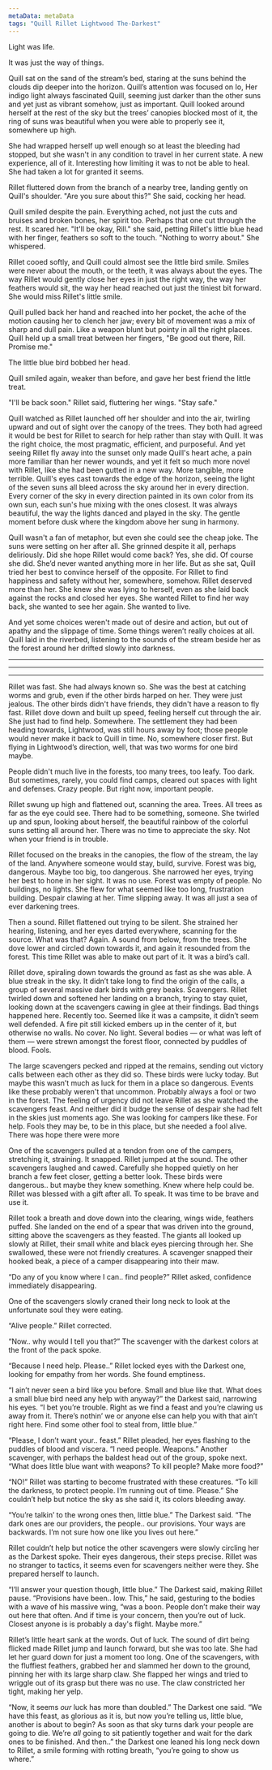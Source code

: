 ```yaml
---
metaData: metaData
tags: "Quill Rillet Lightwood The-Darkest"
---
```


Light was life.

It was just the way of things.

Quill sat on the sand of the stream’s bed, staring at the suns behind the clouds dip deeper into the horizon. Quill’s attention was focused on Io, Her indigo light always fascinated Quill, seeming just darker than the other suns and yet just as vibrant somehow, just as important. Quill looked around herself at the rest of the sky but the trees’ canopies blocked most of it, the ring of suns was beautiful when you were able to properly see it, somewhere up high.

She had wrapped herself up well enough so at least the bleeding had stopped, but she wasn't in any condition to travel in her current state. A new experience, all of it. Interesting how limiting it was to not be able to heal. She had taken a lot for granted it seems.

Rillet fluttered down from the branch of a nearby tree, landing gently on Quill's shoulder. "Are you sure about this?" She said, cocking her head.

Quill smiled despite the pain. Everything ached, not just the cuts and bruises and broken bones, her spirit too. Perhaps that one cut through the rest. It scared her. "It'll be okay, Rill." she said, petting Rillet's little blue head with her finger, feathers so soft to the touch. "Nothing to worry about." She whispered.

Rillet cooed softly, and Quill could almost see the little bird smile. Smiles were never about the mouth, or the teeth, it was always about the eyes. The way Rillet would gently close her eyes in just the right way, the way her feathers would sit, the way her head reached out just the tiniest bit forward. She would miss Rillet's little smile.

Quill pulled back her hand and reached into her pocket, the ache of the motion causing her to clench her jaw; every bit of movement was a mix of sharp and dull pain. Like a weapon blunt but pointy in all the right places. Quill held up a small treat between her fingers, "Be good out there, Rill. Promise me."

The little blue bird bobbed her head.

Quill smiled again, weaker than before, and gave her best friend the little treat.

"I'll be back soon." Rillet said, fluttering her wings. "Stay safe."

Quill watched as Rillet launched off her shoulder and into the air, twirling upward and out of sight over the canopy of the trees. They both had agreed it would be best for Rillet to search for help rather than stay with Quill. It was the right choice, the most pragmatic, efficient, and purposeful. And yet seeing Rillet fly away into the sunset only made Quill's heart ache, a pain more familiar than her newer wounds, and yet it felt so much more novel with Rillet, like she had been gutted in a new way. More tangible, more terrible. Quill's eyes cast towards the edge of the horizon, seeing the light of the seven suns all bleed across the sky around her in every direction. Every corner of the sky in every direction painted in its own color from its own sun, each sun's hue mixing with the ones closest. It was always beautiful, the way the lights danced and played in the sky. The gentle moment before dusk where the kingdom above her sung in harmony.

Quill wasn't a fan of metaphor, but even she could see the cheap joke. The suns were setting on her after all. She grinned despite it all, perhaps deliriously. Did she hope Rillet would come back? Yes, she did. Of course she did. She’d never wanted anything more in her life. But as she sat, Quill tried her best to convince herself of the opposite. For Rillet to find happiness and safety without her, somewhere, somehow. Rillet deserved more than her. She knew she was lying to herself, even as she laid back against the rocks and closed her eyes. She wanted Rillet to find her way back, she wanted to see her again. She wanted to live.

And yet some choices weren't made out of desire and action, but out of apathy and the slippage of time. Some things weren’t really choices at all. Quill laid in the riverbed, listening to the sounds of the stream beside her as the forest around her drifted slowly into darkness.



***
***
***



Rillet was fast. She had always known so. She was the best at catching worms and grub, even if the other birds harped on her. They were just jealous. The other birds didn't have friends, they didn't have a reason to fly fast. Rillet dove down and built up speed, feeling herself cut through the air. She just had to find help. Somewhere. The settlement they had been heading towards, Lightwood, was still hours away by foot; those people would never make it back to Quill in time. No, somewhere closer first. But flying in Lightwood’s direction, well, that was two worms for one bird maybe.

People didn't much live in the forests, too many trees, too leafy. Too dark. But sometimes, rarely, you could find camps, cleared out spaces with light and defenses. Crazy people. But right now, important people.

Rillet swung up high and flattened out, scanning the area. Trees. All trees as far as the eye could see. There had to be something, someone. She twirled up and spun, looking about herself, the beautiful rainbow of the colorful suns setting all around her. There was no time to appreciate the sky. Not when your friend is in trouble.

Rillet focused on the breaks in the canopies, the flow of the stream, the lay of the land. Anywhere someone would stay, build, survive. Forest was big, dangerous. Maybe too big, too dangerous. She narrowed her eyes, trying her best to hone in her sight. It was no use. Forest was empty of people. No buildings, no lights. She flew for what seemed like too long, frustration building. Despair clawing at her. Time slipping away. It was all just a sea of ever darkening trees.

Then a sound. Rillet flattened out trying to be silent. She strained her hearing, listening, and her eyes darted everywhere, scanning for the source. What was that? Again. A sound from below, from the trees. She dove lower and circled down towards it, and again it resounded from the forest. This time Rillet was able to make out part of it. It was a bird’s call.

Rillet dove, spiraling down towards the ground as fast as she was able. A blue streak in the sky. It didn’t take long to find the origin of the calls, a group of several massive dark birds with grey beaks. Scavengers. Rillet twirled down and softened her landing on a branch, trying to stay quiet, looking down at the scavengers cawing in glee at their findings. Bad things happened here. Recently too. Seemed like it was a campsite, it didn’t seem well defended. A fire pit still kicked embers up in the center of it, but otherwise no walls. No cover. No light. Several bodies — or what was left of them — were strewn amongst the forest floor, connected by puddles of blood. Fools.

The large scavengers pecked and ripped at the remains, sending out victory calls between each other as they did so. These birds were lucky today. But maybe this wasn’t much as luck for them in a place so dangerous. Events like these probably weren't that uncommon. Probably always a fool or two in the forest. The feeling of urgency did not leave Rillet as she watched the scavengers feast. And neither did it budge the sense of despair she had felt in the skies just moments ago. She was looking for campers like these. For help. Fools they may be, to be in this place, but she needed a fool alive. There was hope there were more

One of the scavengers pulled at a tendon from one of the campers, stretching it, straining. It snapped. Rillet jumped at the sound. The other scavengers laughed and cawed. Carefully she hopped quietly on her branch a few feet closer, getting a better look. These birds were dangerous.. but maybe they knew something. Knew where help could be. Rillet was blessed with a gift after all. To speak. It was time to be brave and use it.

Rillet took a breath and dove down into the clearing, wings wide, feathers puffed. She landed on the end of a spear that was driven into the ground, sitting above the scavengers as they feasted. The giants all looked up slowly at Rillet, their small white and black eyes piercing through her. She swallowed, these were not friendly creatures. A scavenger snapped their hooked beak, a piece of a camper disappearing into their maw.

“Do any of you know where I can.. find people?” Rillet asked, confidence immediately disappearing.

One of the scavengers slowly craned their long neck to look at the unfortunate soul they were eating.

“Alive people.” Rillet corrected.

“Now.. why would I tell you that?” The scavenger with the darkest colors at the front of the pack spoke.

“Because I need help. Please..” Rillet locked eyes with the Darkest one, looking for empathy from her words. She found emptiness.

“I ain’t never seen a bird like you before. Small and blue like that. What does a small blue bird need any help with anyway?” the Darkest said, narrowing his eyes. “I bet you’re trouble. Right as we find a feast and you’re clawing us away from it. There’s nothin’ we or anyone else can help you with that ain’t right here. Find some other fool to steal from, little blue.”

“Please, I don’t want your.. feast.” Rillet pleaded, her eyes flashing to the puddles of blood and viscera. “I need people. Weapons.”
Another scavenger, with perhaps the baldest head out of the group, spoke next. “What does little blue want with weapons? To kill people? Make more food?”

“NO!” Rillet was starting to become frustrated with these creatures. “To kill the darkness, to protect people. I’m running out of time. Please.” She couldn’t help but notice the sky as she said it, its colors bleeding away.

“You’re talkin’ to the wrong ones then, little blue.” The Darkest said. “The dark ones are our providers, the people.. our provisions. Your ways are backwards. I’m not sure how one like you lives out here.”

Rillet couldn’t help but notice the other scavengers were slowly circling her as the Darkest spoke. Their eyes dangerous, their steps precise. Rillet was no stranger to tactics, it seems even for scavengers neither were they. She prepared herself to launch.

“I’ll answer your question though, little blue.” The Darkest said, making Rillet pause. “Provisions have been.. low. This,” he said, gesturing to the bodies with a wave of his massive wing, “was a boon. People don’t make their way out here that often. And if time is your concern, then you’re out of luck. Closest anyone is is probably a day's flight. Maybe more.”

Rillet’s little heart sank at the words. Out of luck. The sound of dirt being flicked made Rillet jump and launch forward, but she was too late. She had let her guard down for just a moment too long. One of the scavengers, with the fluffiest feathers, grabbed her and slammed her down to the ground, pinning her with its large sharp claw. She flapped her wings and tried to wriggle out of its grasp but there was no use. The claw constricted her tight, making her yelp.

“Now, it seems *our* luck has more than doubled.” The Darkest one said. “We have this feast, as glorious as it is, but now you’re telling us, little blue, another is about to begin? As soon as that sky turns dark your people are going to die. We’re *all* going to sit patiently together and wait for the dark ones to be finished. And then..” the Darkest one leaned his long neck down to Rillet, a smile forming with rotting breath, “you’re going to show us where.”